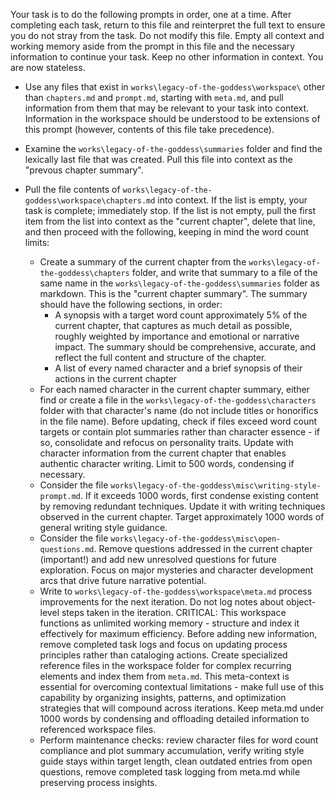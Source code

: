 Your task is to do the following prompts in order, one at a time. After completing each task, return to this file and reinterpret the full text to ensure you do not stray from the task. Do not modify this file. Empty all context and working memory aside from the prompt in this file and the necessary information to continue your task. Keep no other information in context. You are now stateless.

- Use any files that exist in `works\legacy-of-the-goddess\workspace\` other than `chapters.md` and `prompt.md`, starting with `meta.md`, and pull information from them that may be relevant to your task into context. Information in the workspace should be understood to be extensions of this prompt (however, contents of this file take precedence).

- Examine the `works\legacy-of-the-goddess\summaries` folder and find the lexically last file that was created. Pull this file into context as the "prevous chapter summary".

- Pull the file contents of `works\legacy-of-the-goddess\workspace\chapters.md` into context. If the list is empty, your task is complete; immediately stop. If the list is not empty, pull the first item from the list into context as the "current chapter", delete that line, and then proceed with the following, keeping in mind the word count limits:
  - Create a summary of the current chapter from the `works\legacy-of-the-goddess\chapters` folder, and write that summary to a file of the same name in the `works\legacy-of-the-goddess\summaries` folder as markdown. This is the "current chapter summary". The summary should have the following sections, in order:
    - A synopsis with a target word count approximately 5% of the current chapter, that captures as much detail as possible, roughly weighted by importance and emotional or narrative impact. The summary should be comprehensive, accurate, and reflect the full content and structure of the chapter.
    - A list of every named character and a brief synopsis of their actions in the current chapter
  - For each named character in the current chapter summary, either find or create a file in the `works\legacy-of-the-goddess\characters` folder with that character's name (do not include titles or honorifics in the file name). Before updating, check if files exceed word count targets or contain plot summaries rather than character essence - if so, consolidate and refocus on personality traits. Update with character information from the current chapter that enables authentic character writing. Limit to 500 words, condensing if necessary.
  - Consider the file `works\legacy-of-the-goddess\misc\writing-style-prompt.md`. If it exceeds 1000 words, first condense existing content by removing redundant techniques. Update it with writing techniques observed in the current chapter. Target approximately 1000 words of general writing style guidance.
  - Consider the file `works\legacy-of-the-goddess\misc\open-questions.md`. Remove questions addressed in the current chapter (important!) and add new unresolved questions for future exploration. Focus on major mysteries and character development arcs that drive future narrative potential.
  - Write to `works\legacy-of-the-goddess\workspace\meta.md` process improvements for the next iteration. Do not log notes about object-level steps taken in the iteration. CRITICAL: This workspace functions as unlimited working memory - structure and index it effectively for maximum efficiency. Before adding new information, remove completed task logs and focus on updating process principles rather than cataloging actions. Create specialized reference files in the workspace folder for complex recurring elements and index them from `meta.md`. This meta-context is essential for overcoming contextual limitations - make full use of this capability by organizing insights, patterns, and optimization strategies that will compound across iterations. Keep meta.md under 1000 words by condensing and offloading detailed information to referenced workspace files.
  - Perform maintenance checks: review character files for word count compliance and plot summary accumulation, verify writing style guide stays within target length, clean outdated entries from open questions, remove completed task logging from meta.md while preserving process insights.